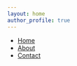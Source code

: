 ```yaml
---
layout: home
author_profile: true
---
```

<nav>
  <ul>
    <li><a href="/home.html">Home</a></li>
    <li><a href="/about.html">About</a></li>
    <li><a href="/contact.html">Contact</a></li>
  </ul>
</nav>